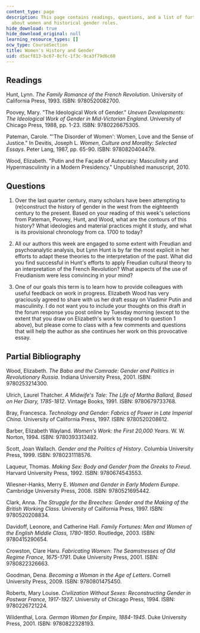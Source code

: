 ```yaml
---
content_type: page
description: This page contains readings, questions, and a list of further readings
  about women and historical gender roles.
hide_download: true
hide_download_original: null
learning_resource_types: []
ocw_type: CourseSection
title: Women's History and Gender
uid: d5acf813-bc67-8cfc-1f3c-9ca3f79d6c60
---
```


Readings
--------

Hunt, Lynn. _The Family Romance of the French Revolution_. University of California Press, 1993. ISBN: 9780520082700.

Poovey, Mary. "The Ideological Work of Gender." _Uneven Developments: The Ideological Work of Gender in Mid-Victorian England_. University of Chicago Press, 1988, pp. 1-23. ISBN: 9780226675305.

Pateman, Carole. "'The Disorder of Women': Women, Love and the Sense of Justice." In Devitis, Joseph L. _Women, Culture and Morality: Selected Essays_. Peter Lang, 1987, pp. 65-90. ISBN: 9780820404479.

Wood, Elizabeth. "Putin and the Façade of Autocracy: Masculinity and Hypermasculinity in a Modern Presidency." Unpublished manuscript, 2010.

Questions
---------

1.  Over the last quarter century, many scholars have been attempting to (re)construct the history of gender in the west from the eighteenth century to the present. Based on your reading of this week's selections from Pateman, Poovey, Hunt, and Wood, what are the contours of this history? What ideologies and material practices might it study, and what is its provisional chronology from ca. 1700 to today?
    
2.  All our authors this week are engaged to some extent with Freudian and psychoanalytic analysis, but Lynn Hunt is by far the most explicit in her efforts to adapt these theories to the interpretation of the past. What did you find successful in Hunt's efforts to apply Freudian cultural theory to an interpretation of the French Revolution? What aspects of the use of Freudianism were less convincing in your mind?
    
3.  One of our goals this term is to learn how to provide colleagues with useful feedback on work in progress. Elizabeth Wood has very graciously agreed to share with us her draft essay on Vladimir Putin and masculinity. I do not want you to include your thoughts on this draft in the forum response you post online by Tuesday morning (except to the extent that you draw on Elizabeth's work to respond to question 1 above), but please come to class with a few comments and questions that will help the author as she continues her work on this provocative essay.
    

Partial Bibliography
--------------------

Wood, Elizabeth. _The Baba and the Comrade: Gender and Politics in Revolutionary Russia_. Indiana University Press, 2001. ISBN: 9780253214300.

Ulrich, Laurel Thatcher. _A Midwife's Tale: The Life of Martha Ballard, Based on Her Diary, 1785-1812_. Vintage Books, 1991. ISBN: 9780679733768.

Bray, Francesca. _Technology and Gender: Fabrics of Power in Late Imperial China_. University of California Press, 1997. ISBN: 9780520208612.

Barber, Elizabeth Wayland. _Women's Work: the First 20,000 Years_. W. W. Norton, 1994. ISBN: 9780393313482.

Scott, Joan Wallach. _Gender and the Politics of History_. Columbia University Press, 1999. ISBN: 9780231118576.

Laqueur, Thomas. _Making Sex: Body and Gender from the Greeks to Freud_. Harvard University Press, 1992. ISBN: 9780674543553.

Wiesner-Hanks, Merry E. _Women and Gender in Early Modern Europe_. Cambridge University Press, 2008. ISBN: 9780521695442.

Clark, Anna. _The Struggle for the Breeches: Gender and the Making of the British Working Class_. University of California Press, 1997. ISBN: 9780520208834.

Davidoff, Leonore, and Catherine Hall. _Family Fortunes: Men and Women of the English Middle Class, 1780-1850_. Routledge, 2003. ISBN: 9780415290654.

Crowston, Clare Haru. _Fabricating Women: The Seamstresses of Old Regime France, 1675-1791_. Duke University Press, 2001. ISBN: 9780822326663.

Goodman, Dena. _Becoming a Woman in the Age of Letters_. Cornell University Press, 2009. ISBN: 9780801475450.

Roberts, Mary Louise. _Civilization Without Sexes: Reconstructing Gender in Postwar France, 1917-1927_. University of Chicago Press, 1994. ISBN: 9780226721224.

Wildenthal, Lora. _German Women for Empire, 1884-1945_. Duke University Press, 2001. ISBN: 9780822328193.